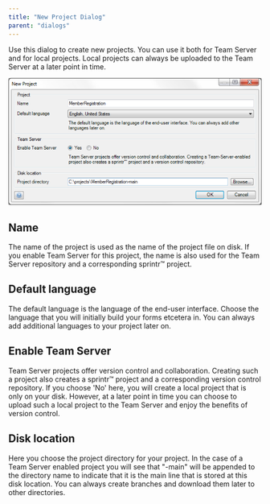 ```yaml
---
title: "New Project Dialog"
parent: "dialogs"
---
```

Use this dialog to create new projects. You can use it both for Team Server and for local projects. Local projects can always be uploaded to the Team Server at a later point in time.

![](attachments/4194429/4325469.png)

## Name

The name of the project is used as the name of the project file on disk. If you enable Team Server for this project, the name is also used for the Team Server repository and a corresponding sprintr™ project.

## Default language

The default language is the language of the end-user interface. Choose the language that you will initially build your forms etcetera in. You can always add additional languages to your project later on.

## Enable Team Server

Team Server projects offer version control and collaboration. Creating such a project also creates a sprintr™ project and a corresponding version control repository. If you choose 'No' here, you will create a local project that is only on your disk. However, at a later point in time you can choose to upload such a local project to the Team Server and enjoy the benefits of version control.

## Disk location

Here you choose the project directory for your project. In the case of a Team Server enabled project you will see that "-main" will be appended to the directory name to indicate that it is the main line that is stored at this disk location. You can always create branches and download them later to other directories.
